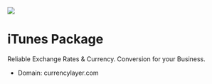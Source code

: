 [![](https://scdn.rapidapi.com/RapidAPI_banner.png)](https://rapidapi.com/package/Currencylayer/functions?utm_source=RapidAPIGitHub_CurrencylayerFunctions&utm_medium=button&utm_content=RapidAPI_GitHub)

# iTunes Package
Reliable Exchange Rates & Currency. Conversion for your Business.
* Domain: currencylayer.com
